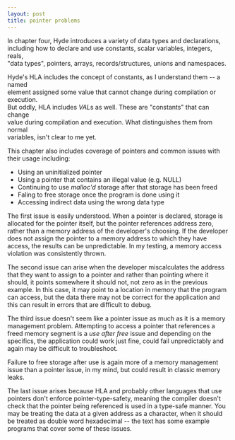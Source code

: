 ```yaml
---
layout: post
title: pointer problems
---
```


In chapter four, Hyde introduces a variety of data types and declarations,  
including how to declare and use constants, scalar variables, integers, reals,  
"data types", pointers, arrays, records/structures, unions and namespaces.  

Hyde's HLA includes the concept of constants, as I understand them -- a named  
element assigned some value that cannot change during compilation or execution.  
But oddly, HLA includes *VAL*s as well. These are "constants" that can change  
value during compilation and execution. What distinguishes them from normal  
variables, isn't clear to me yet.  

This chapter also includes coverage of pointers and common issues with their
usage including:
* Using an uninitialized pointer
* Using a pointer that contains an illegal value (e.g. NULL)
* Continuing to use *malloc'd* storage after that storage has been freed
* Faling to free storage once the program is done using it
* Accessing indirect data using the wrong data type

The first issue is easily understood. When a pointer is declared, storage is
allocated for the pointer itself, but the pointer references address zero, 
rather than a memory address of the developer's choosing. If the developer does
not assign the pointer to a memory address to which they have access, the
results can be unpredictable. In my testing, a memory access violation was 
consistently thrown.

The second issue can arise when the developer miscalculates the address that 
they want to assign to a pointer and rather than pointing where it should, it
points somewhere it should not, not zero as in the previous example. In this
case, it may point to a location in memory that the program can access, but the
data there may not be correct for the application and this can result in errors
that are difficult to debug.

The third issue doesn't seem like a pointer issue as much as it is a memory
management problem. Attempting to access a pointer that references a freed
memory segment is a *use after free* issue and depending on the specifics, the
application could work just fine, could fail unpredictably and again may be 
difficult to troubleshoot.

Failure to free storage after use is again more of a memory management issue
than a pointer issue, in my mind, but could result in classic memory leaks.

The last issue arises because HLA and probably other languages that use
pointers don't enforce pointer-type-safety, meaning the compiler doesn't check
that the pointer being referenced is used in a type-safe manner. You may be 
treating the data at a given address as a character, when it should be treated
as double word hexadecimal -- the text has some example programs that cover
some of these issues.

